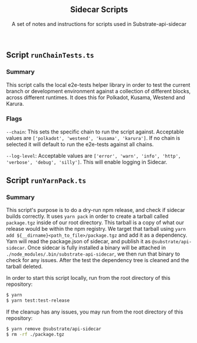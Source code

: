 <div style="text-align:center">
    <h2>Sidecar Scripts</h2>
    <div>
    A set of notes and instructions for scripts used in Substrate-api-sidecar
    </div>
</div>
<br></br>


## Script `runChainTests.ts`

### Summary

This script calls the local e2e-tests helper library in order to test the current branch or development environment against
a collection of different blocks, across different runtimes. It does this for Polkadot, Kusama, Westend and Karura.

### Flags

`--chain`: This sets the specific chain to run the script against. Acceptable values are `['polkadot', 'westend', 'kusama', 'karura']`. If no chain is selected it will default to run the e2e-tests against all chains.

`--log-level`: Acceptable values are `['error', 'warn', 'info', 'http', 'verbose', 'debug', 'silly']`. This will enable logging in Sidecar.



## Script `runYarnPack.ts`

### Summary

This script's purpose is to do a dry-run npm release, and check if sidecar builds correctly. It uses `yarn pack` in order to create a tarball called `package.tgz` inside of our root directory. This tarball is a copy of what our release would be within the npm registry. We target that tarball using `yarn add ${__dirname}<path_to_file>/package.tgz` and add it as a dependency. Yarn will read the package.json of sidecar, and publish it as `@substrate/api-sidecar`. Once sidecar is fully installed a binary will be attached in `./node_modules/.bin/substrate-api-sidecar`, we then run that binary to check for any issues. After the test the dependency tree is cleaned and the tarball deleted.

In order to start this script locally, run from the root directory of this repository:

```bash
$ yarn 
$ yarn test:test-release
```

If the cleanup has any issues, you may run from the root directory of this repository:

```bash
$ yarn remove @substrate/api-sidecar
$ rm -rf ./package.tgz
```
